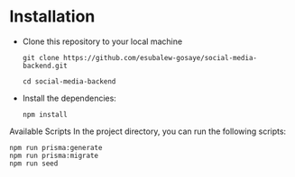 # Installation

- Clone this repository to your local machine
    
    ``` git clone https://github.com/esubalew-gosaye/social-media-backend.git ```

    `cd social-media-backend`

- Install the dependencies:


    ``` npm install ```

Available Scripts
In the project directory, you can run the following scripts:

```npm run dev
npm run prisma:generate
npm run prisma:migrate
npm run seed